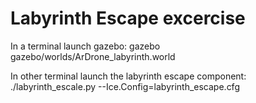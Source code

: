 Labyrinth Escape excercise
==============

In a terminal launch gazebo:
gazebo gazebo/worlds/ArDrone_labyrinth.world

In other terminal launch the labyrinth escape component:
./labyrinth_escale.py --Ice.Config=labyrinth_escape.cfg

